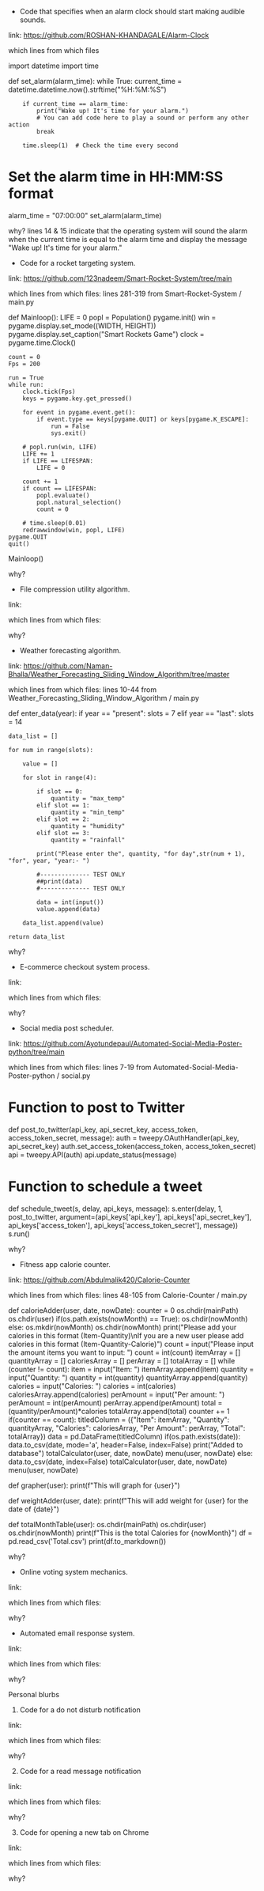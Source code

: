 - Code that specifies when an alarm clock should start making audible sounds.

link: https://github.com/ROSHAN-KHANDAGALE/Alarm-Clock

which lines from which files

import datetime
import time

def set_alarm(alarm_time):
    while True:
        current_time = datetime.datetime.now().strftime("%H:%M:%S")
        
        if current_time == alarm_time:
            print("Wake up! It's time for your alarm.")
            # You can add code here to play a sound or perform any other action
            break
        
        time.sleep(1)  # Check the time every second

# Set the alarm time in HH:MM:SS format
alarm_time = "07:00:00"
set_alarm(alarm_time)

why? lines 14 & 15 indicate that the operating system will sound the alarm when the current time is equal to the alarm time and display the message "Wake up! It's time for your alarm." 

- Code for a rocket targeting system.

link: https://github.com/123nadeem/Smart-Rocket-System/tree/main

which lines from which files: lines 281-319 from Smart-Rocket-System / main.py

def Mainloop():
    LIFE = 0
    popl = Population()
    pygame.init()
    win = pygame.display.set_mode((WIDTH, HEIGHT))
    pygame.display.set_caption("Smart Rockets Game")
    clock = pygame.time.Clock()

    count = 0
    Fps = 200

    run = True
    while run:
        clock.tick(Fps)
        keys = pygame.key.get_pressed()

        for event in pygame.event.get():
            if event.type == keys[pygame.QUIT] or keys[pygame.K_ESCAPE]:
                run = False
                sys.exit()

        # popl.run(win, LIFE)
        LIFE += 1
        if LIFE == LIFESPAN:
            LIFE = 0

        count += 1
        if count == LIFESPAN:
            popl.evaluate()
            popl.natural_selection()
            count = 0

        # time.sleep(0.01)
        redrawwindow(win, popl, LIFE)
    pygame.QUIT
    quit()


Mainloop()

why?

- File compression utility algorithm.

link:

which lines from which files:

why?

- Weather forecasting algorithm.

link: https://github.com/Naman-Bhalla/Weather_Forecasting_Sliding_Window_Algorithm/tree/master

which lines from which files: lines 10-44 from Weather_Forecasting_Sliding_Window_Algorithm / main.py

def enter_data(year):
    if year == "present":
        slots = 7
    elif year == "last":
        slots = 14

    data_list = []

    for num in range(slots):

        value = []

        for slot in range(4):

            if slot == 0:
                quantity = "max_temp"
            elif slot == 1:
                quantity = "min_temp"
            elif slot == 2:
                quantity = "humidity"
            elif slot == 3:
                quantity = "rainfall"

            print("Please enter the", quantity, "for day",str(num + 1), "for", year, "year:- ")

            #-------------- TEST ONLY
            ##print(data)
            #-------------- TEST ONLY

            data = int(input())
            value.append(data)

        data_list.append(value)

    return data_list

why?
  
- E-commerce checkout system process.

link:

which lines from which files:

why?
  
- Social media post scheduler.

link: https://github.com/Ayotundepaul/Automated-Social-Media-Poster-python/tree/main

which lines from which files: lines 7-19 from Automated-Social-Media-Poster-python / social.py

# Function to post to Twitter
def post_to_twitter(api_key, api_secret_key, access_token, access_token_secret, message):
    auth = tweepy.OAuthHandler(api_key, api_secret_key)
    auth.set_access_token(access_token, access_token_secret)
    api = tweepy.API(auth)
    api.update_status(message)

# Function to schedule a tweet
def schedule_tweet(s, delay, api_keys, message):
    s.enter(delay, 1, post_to_twitter, argument=(api_keys['api_key'], api_keys['api_secret_key'], 
                                                 api_keys['access_token'], api_keys['access_token_secret'], 
                                                 message))
    s.run()

why?
  
- Fitness app calorie counter.

link: https://github.com/Abdulmalik420/Calorie-Counter

which lines from which files: lines 48-105 from Calorie-Counter / main.py

def calorieAdder(user, date, nowDate):
    counter = 0
    os.chdir(mainPath)
    os.chdir(user)
    if(os.path.exists(nowMonth) == True):
        os.chdir(nowMonth)
    else:
        os.mkdir(nowMonth)
        os.chdir(nowMonth)
    print("Please add your calories in this format (Item-Quantity)\nIf you are a new user please add calories in this format (Item-Quantity-Calorie)")
    count = input("Please input the amount items you want to input: ")
    count = int(count)
    itemArray = []
    quantityArray = []
    caloriesArray = []
    perArray = []
    totalArray = []
    while (counter != count):
        item = input("Item: ")
        itemArray.append(item)
        quantity = input("Quantity: ")
        quantity = int(quantity)
        quantityArray.append(quantity)
        calories = input("Calories: ")
        calories = int(calories)
        caloriesArray.append(calories)
        perAmount = input("Per amount: ")
        perAmount = int(perAmount)
        perArray.append(perAmount)
        total = (quantity/perAmount)*calories
        totalArray.append(total)
        counter += 1
        if(counter == count):
            titledColumn = ({"Item": itemArray, "Quantity": quantityArray, "Calories": caloriesArray, "Per Amount": perArray, "Total": totalArray})
            data = pd.DataFrame(titledColumn)
            if(os.path.exists(date)):
                data.to_csv(date, mode='a', header=False, index=False)
                print("Added to database")
                totalCalculator(user, date, nowDate)
                menu(user, nowDate)
            else:
                data.to_csv(date, index=False)
                totalCalculator(user, date, nowDate)
                menu(user, nowDate)

def grapher(user):
    print(f"This will graph for {user}")

def weightAdder(user, date):
    print(f"This will add weight for {user} for the date of {date}") 

def totalMonthTable(user):
    os.chdir(mainPath)
    os.chdir(user)
    os.chdir(nowMonth)
    print(f"This is the total Calories for {nowMonth}")
    df = pd.read_csv('Total.csv')
    print(df.to_markdown())

why?

- Online voting system mechanics.

link:

which lines from which files:

why?

- Automated email response system.

link:

which lines from which files:

why?

Personal blurbs

1. Code for a do not disturb notification

link:

which lines from which files:

why?

2. Code for a read message notification

link:

which lines from which files:

why?

3. Code for opening a new tab on Chrome

link:

which lines from which files:

why?
